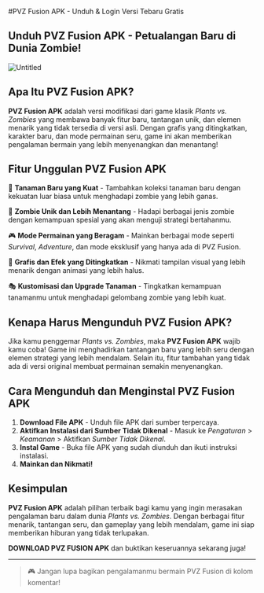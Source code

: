 #PVZ Fusion APK - Unduh & Login Versi Tebaru Gratis
## Unduh PVZ Fusion APK - Petualangan Baru di Dunia Zombie!
![Untitled](https://github.com/user-attachments/assets/47180b36-92bd-4b29-8abb-b03a892d2d6d)
## Apa Itu PVZ Fusion APK?

**PVZ Fusion APK** adalah versi modifikasi dari game klasik *Plants vs. Zombies* yang membawa banyak fitur baru, tantangan unik, dan elemen menarik yang tidak tersedia di versi asli. Dengan grafis yang ditingkatkan, karakter baru, dan mode permainan seru, game ini akan memberikan pengalaman bermain yang lebih menyenangkan dan menantang!

## Fitur Unggulan PVZ Fusion APK

🌱 **Tanaman Baru yang Kuat** - Tambahkan koleksi tanaman baru dengan kekuatan luar biasa untuk menghadapi zombie yang lebih ganas.

🧟 **Zombie Unik dan Lebih Menantang** - Hadapi berbagai jenis zombie dengan kemampuan spesial yang akan menguji strategi bertahanmu.

🎮 **Mode Permainan yang Beragam** - Mainkan berbagai mode seperti *Survival*, *Adventure*, dan mode eksklusif yang hanya ada di PVZ Fusion.

🔧 **Grafis dan Efek yang Ditingkatkan** - Nikmati tampilan visual yang lebih menarik dengan animasi yang lebih halus.

🎭 **Kustomisasi dan Upgrade Tanaman** - Tingkatkan kemampuan tanamanmu untuk menghadapi gelombang zombie yang lebih kuat.

## Kenapa Harus Mengunduh PVZ Fusion APK?

Jika kamu penggemar *Plants vs. Zombies*, maka **PVZ Fusion APK** wajib kamu coba! Game ini menghadirkan tantangan baru yang lebih seru dengan elemen strategi yang lebih mendalam. Selain itu, fitur tambahan yang tidak ada di versi original membuat permainan semakin menyenangkan.

## Cara Mengunduh dan Menginstal PVZ Fusion APK

1. **Download File APK** - Unduh file APK dari sumber terpercaya.
2. **Aktifkan Instalasi dari Sumber Tidak Dikenal** - Masuk ke *Pengaturan* > *Keamanan* > Aktifkan *Sumber Tidak Dikenal*.
3. **Instal Game** - Buka file APK yang sudah diunduh dan ikuti instruksi instalasi.
4. **Mainkan dan Nikmati!**

## Kesimpulan

**PVZ Fusion APK** adalah pilihan terbaik bagi kamu yang ingin merasakan pengalaman baru dalam dunia *Plants vs. Zombies*. Dengan berbagai fitur menarik, tantangan seru, dan gameplay yang lebih mendalam, game ini siap memberikan hiburan yang tidak terlupakan.

**DOWNLOAD PVZ FUSION APK** dan buktikan keseruannya sekarang juga!

---

> 🎮 Jangan lupa bagikan pengalamanmu bermain PVZ Fusion di kolom komentar!

